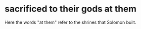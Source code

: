 # sacrificed to their gods at them

Here the words "at them" refer to the shrines that Solomon built.

